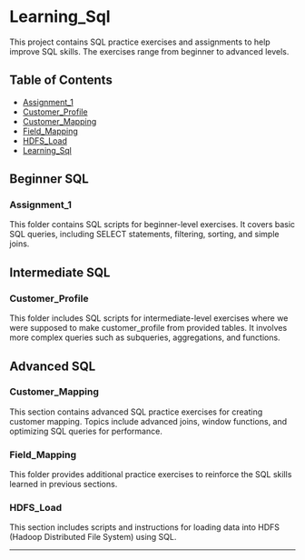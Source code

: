 
# Learning_Sql

This project contains SQL practice exercises and assignments to help improve SQL skills. The exercises range from beginner to advanced levels.

## Table of Contents

- [Assignment_1](#beginner-sql)
- [Customer_Profile](#intermediate-sql)
- [Customer_Mapping](#advanced-sql)
- [Field_Mapping](#practice_exercise-sql)
- [HDFS_Load](#running-the-scripts)
- [Learning_Sql](#contributing)

## Beginner SQL

### Assignment_1

This folder contains SQL scripts for beginner-level exercises. It covers basic SQL queries, including SELECT statements, filtering, sorting, and simple joins.

## Intermediate SQL

### Customer_Profile

This folder includes SQL scripts for intermediate-level exercises where we were supposed to make customer_profile from provided tables. It involves more complex queries such as subqueries, aggregations, and functions.

## Advanced SQL

### Customer_Mapping

This section contains advanced SQL practice exercises for creating customer mapping. Topics include advanced joins, window functions, and optimizing SQL queries for performance.

### Field_Mapping

This folder provides additional practice exercises to reinforce the SQL skills learned in previous sections.

### HDFS_Load

This section includes scripts and instructions for loading data into HDFS (Hadoop Distributed File System) using SQL.

---
